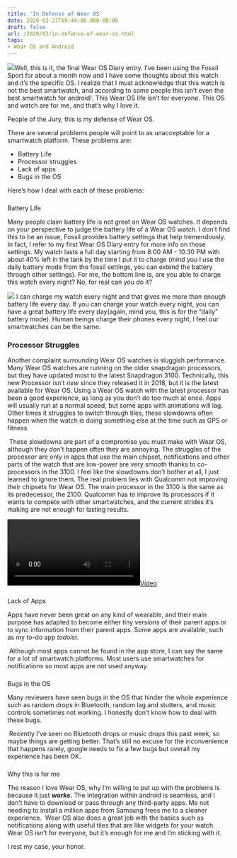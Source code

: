 ```yaml
---
title: 'In Defense of Wear OS'
date: 2020-02-27T09:44:00.000-08:00
draft: false
url: /2020/02/in-defense-of-wear-os.html
tags: 
- Wear OS and Android
---
```


  
  
  

[![](https://1.bp.blogspot.com/-quJPqk25pTY/XlaPlLlcU7I/AAAAAAAAEXo/i5okUESefyQgKS26KscdZYwl-JvMOcBGACKgBGAsYHg/s320/IMG_20200206_122945.jpg)](https://1.bp.blogspot.com/-quJPqk25pTY/XlaPlLlcU7I/AAAAAAAAEXo/i5okUESefyQgKS26KscdZYwl-JvMOcBGACKgBGAsYHg/s1600/IMG_20200206_122945.jpg)Well, this is it, the final Wear OS Diary entry. I’ve been using the Fossil Sport for about a month now and I have some thoughts about this watch and it’s the specific OS. I realize that I must acknowledge that this watch is not the best smartwatch, and according to some people this isn’t even the best smartwatch for android!. This Wear OS life isn’t for everyone. This OS and watch are for me, and that’s why I love it.

  

  

  

People of the Jury, this is my defense of Wear OS.

  

  

  

There are several problems people will point to as unacceptable for a smartwatch platform. These problems are:

  

  

*   Battery Life
*   Processor struggles
*   Lack of apps
*   Bugs in the OS

  

Here’s how I deal with each of these problems:

  

### 

  

Battery Life

  

  

Many people claim battery life is not great on Wear OS watches. It depends on your perspective to judge the battery life of a Wear OS watch. I don’t find this to be an issue, Fossil provides battery settings that help tremendously. In fact, I refer to my first Wear OS Diary entry for more info on those settings. My watch lasts a full day starting from 8:00 AM - 10:30 PM with about 40% left in the tank by the time I put it to charge (mind you I use the daily battery mode from the fossil settings, you can extend the battery through other settings). For me, the bottom line is, are you able to charge this watch every night? No, for real can you do it?

  

  

[![](https://1.bp.blogspot.com/-n8QuCyoElfA/XlaPwVfQn-I/AAAAAAAAEXs/DJvzdaP40lEiPhc2jHzexxThDcD-PYCSwCKgBGAsYHg/s320/IMG_20200126_081520.jpg)](https://1.bp.blogspot.com/-n8QuCyoElfA/XlaPwVfQn-I/AAAAAAAAEXs/DJvzdaP40lEiPhc2jHzexxThDcD-PYCSwCKgBGAsYHg/s1600/IMG_20200126_081520.jpg) I can charge my watch every night and that gives me more than enough battery life every day. If you can charge your watch every night, you can have a great battery life every day(again, mind you, this is for the “daily” battery mode). Human beings charge their phones every night, I feel our smartwatches can be the same.

  

  

  

  

  

### Processor Struggles

  

Another complaint surrounding Wear OS watches is sluggish performance. Many Wear OS watches are running on the older snapdragon processors, but they have updated most to the latest Snapdragon 3100. Technically, this new Processor isn’t _new_ since they released it in 2018, but it is the latest available for Wear OS. Using a Wear OS watch with the latest processor has been a good experience, as long as you don’t do too much at once. Apps will usually run at a normal speed, but some apps with animations will lag. Other times it struggles to switch through tiles, these slowdowns often happen when the watch is doing something else at the time such as GPS or fitness.

  

  

 These slowdowns are part of a compromise you must make with Wear OS, although they don’t happen often they are annoying. The struggles of the processor are only in apps that use the main chipset, notifications and other parts of the watch that are low-power are very smooth thanks to co\-processors in the 3100. I feel like the slowdowns don’t bother at all, I just learned to ignore them. The real problem lies with Qualcomm not improving their chipsets for Wear OS. The main processor in the 3100 is the same as its predecessor, the 2100. Qualcomm has to improve its processors if it wants to compete with other smartwatches, and the current strides it’s making are not enough for lasting results.

  

  

[![](https://1.bp.blogspot.com/-QnnlFYSPQFM/XlaP5IFfFWI/AAAAAAAAEXw/DYRdKE4RiUACW8CxR_SxJy2fIMuFozT0QCKgBGAsYHg/s320/VID_20200130_160409.mp4)](https://1.bp.blogspot.com/-QnnlFYSPQFM/XlaP5IFfFWI/AAAAAAAAEXw/DYRdKE4RiUACW8CxR_SxJy2fIMuFozT0QCKgBGAsYHg/s1600/VID_20200130_160409.mp4)

  

### 

  

Lack of Apps

  

Apps have never been great on any kind of wearable, and their main purpose has adapted to become either tiny versions of their parent apps or to sync information from their parent apps. Some apps are available, such as my to-do app _todoist._

  

 Although most apps cannot be found in the app store, I can say the same for a lot of smartwatch platforms. Most users use smartwatches for notifications so most apps are not used anyway.

  

  

  

### 

  

Bugs in the OS

  

Many reviewers have seen bugs in the OS that hinder the whole experience such as random drops in Bluetooth, random lag and stutters, and music controls sometimes not working. I honestly don’t know how to deal with these bugs.

  

  

 Recently I’ve seen no Bluetooth drops or music drops this past week, so maybe things are getting better. That’s still no excuse for the inconvenience that happens rarely, google needs to fix a few bugs but overall my experience has been OK.   

  

  

  

###   
  Why this is for me

  

The reason I love Wear OS, why I’m willing to put up with the problems is because it just **_works._** The integration within android is seamless, and I don’t have to download or pass through any third-party apps. Me not needing to install a million apps from Samsung frees me to a cleaner experience.  Wear OS also does a great job with the basics such as notifications along with useful tiles that are like widgets for your watch. Wear OS isn’t for everyone, but it’s enough for me and I’m sticking with it. 

  

  

  

  

  

I rest my case, your honor.